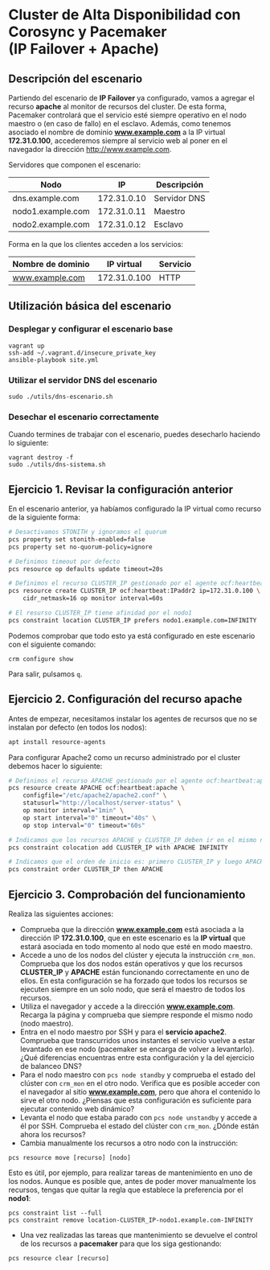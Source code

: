 # Cluster de Alta Disponibilidad con Corosync y Pacemaker<br/>(IP Failover + Apache)

## Descripción del escenario

Partiendo del escenario de **IP Failover** ya configurado, vamos a agregar el recurso **apache** al monitor de recursos del cluster. De esta forma, Pacemaker controlará que el servicio esté siempre operativo en el nodo maestro o (en caso de fallo) en el esclavo. Además, como tenemos asociado el nombre de dominio **www.example.com** a la IP virtual **172.31.0.100**, accederemos siempre al servicio web al poner en el navegador la dirección
<http://www.example.com>.

Servidores que componen el escenario:

Nodo              | IP           | Descripción
------------------|--------------|------------
dns.example.com   | 172.31.0.10  | Servidor DNS
nodo1.example.com | 172.31.0.11  | Maestro
nodo2.example.com | 172.31.0.12  | Esclavo

Forma en la que los clientes acceden a los servicios:

Nombre de dominio | IP virtual   | Servicio
------------------|--------------|------------
www.example.com   | 172.31.0.100 | HTTP


## Utilización básica del escenario

### Desplegar y configurar el escenario base

~~~
vagrant up
ssh-add ~/.vagrant.d/insecure_private_key
ansible-playbook site.yml
~~~

### Utilizar el servidor DNS del escenario

~~~
sudo ./utils/dns-escenario.sh
~~~

### Desechar el escenario correctamente

Cuando termines de trabajar con el escenario, puedes desecharlo haciendo lo siguiente:

~~~
vagrant destroy -f
sudo ./utils/dns-sistema.sh
~~~


## Ejercicio 1. Revisar la configuración anterior

En el escenario anterior, ya habíamos configurado la IP virtual como recurso de la siguiente forma:

~~~.sh
# Desactivamos STONITH y ignoramos el quorum
pcs property set stonith-enabled=false
pcs property set no-quorum-policy=ignore

# Definimos timeout por defecto
pcs resource op defaults update timeout=20s

# Definimos el recurso CLUSTER_IP gestionado por el agente ocf:heartbeat:IPaddr2
pcs resource create CLUSTER_IP ocf:heartbeat:IPaddr2 ip=172.31.0.100 \
	cidr_netmask=16 op monitor interval=60s

# El resurso CLUSTER_IP tiene afinidad por el nodo1
pcs constraint location CLUSTER_IP prefers nodo1.example.com=INFINITY
~~~

Podemos comprobar que todo esto ya está configurado en este escenario con el siguiente comando:

~~~
crm configure show
~~~

Para salir, pulsamos `q`.

## Ejercicio 2. Configuración del recurso apache

Antes de empezar, necesitamos instalar los agentes de recursos que no se instalan por defecto (en todos los nodos):

~~~sh
apt install resource-agents
~~~

Para configurar Apache2 como un recurso administrado por el cluster debemos hacer lo siguiente:

~~~.sh
# Definimos el recurso APACHE gestionado por el agente ocf:heartbeat:apache
pcs resource create APACHE ocf:heartbeat:apache \
	configfile="/etc/apache2/apache2.conf" \
	statusurl="http://localhost/server-status" \
	op monitor interval="1min" \
	op start interval="0" timeout="40s" \
	op stop interval="0" timeout="60s"

# Indicamos que los recursos APACHE y CLUSTER_IP deben ir en el mismo nodo
pcs constraint colocation add CLUSTER_IP with APACHE INFINITY

# Indicamos que el orden de inicio es: primero CLUSTER_IP y luego APACHE
pcs constraint order CLUSTER_IP then APACHE
~~~

>

## Ejercicio 3. Comprobación del funcionamiento

Realiza las siguientes acciones:

- Comprueba que la dirección **www.example.com** está asociada a la dirección IP **172.31.0.100**, que en este escenario es la **IP virtual** que estará asociada en todo momento al nodo que esté en modo maestro.
- Accede a uno de los nodos del clúster y ejecuta la instrucción `crm_mon`. Comprueba que los dos nodos están operativos y que los recursos **CLUSTER_IP** y **APACHE** están funcionando correctamente en uno de ellos. En esta configuración se ha forzado que todos los recursos se ejecuten siempre en un solo nodo, que será el maestro de todos los recursos.
- Utiliza el navegador y accede a la dirección **www.example.com**. Recarga la página y comprueba que siempre responde el mismo nodo (nodo maestro).
- Entra en el nodo maestro por SSH y para el **servicio apache2**. Comprueba que transcurridos unos instantes el servicio vuelve a estar levantado en ese nodo (pacemaker se encarga de volver a levantarlo). ¿Qué diferencias encuentras entre esta configuración y la del ejercicio de balanceo DNS?
- Para el nodo maestro con `pcs node standby` y comprueba el estado del clúster con `crm_mon` en el otro nodo. Verifica que es posible acceder con el navegador al sitio **www.example.com**, pero que ahora el contenido lo sirve el otro nodo. ¿Piensas que esta configuración es suficiente para ejecutar contenido web dinámico?
- Levanta el nodo que estaba parado con `pcs node unstandby` y accede a él por SSH. Comprueba el estado del clúster con `crm_mon`. ¿Dónde están ahora los recursos?
- Cambia manualmente los recursos a otro nodo con la instrucción:

~~~
pcs resource move [recurso] [nodo]
~~~

Esto es útil, por ejemplo, para realizar tareas de mantenimiento en uno de los nodos. Aunque es posible que, antes de poder mover manualmente los recursos, tengas que quitar la regla que establece la preferencia por el **nodo1**:

~~~
pcs constraint list --full
pcs constraint remove location-CLUSTER_IP-nodo1.example.com-INFINITY
~~~

- Una vez realizadas las tareas que mantenimiento se devuelve el control de los recursos a **pacemaker** para que los siga gestionando:

~~~
pcs resource clear [recurso]
~~~
